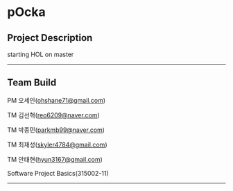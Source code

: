 # pOcka

## Project Description
starting HOL on master

---

## Team Build
PM 오세인(ohshane71@gmail.com)

TM 김선혁(reo6209@naver.com)

TM 박종민(parkmb99@naver.com)

TM 최재성(skyler4784@gmail.com)

TM 안태현(hyun3167@gmail.com)

Software Project Basics(315002-11)

---
